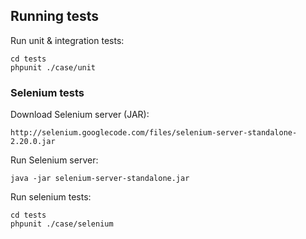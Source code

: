 ## Running tests ##

Run unit & integration tests:

	cd tests
	phpunit ./case/unit

### Selenium tests ###

Download Selenium server (JAR):

	http://selenium.googlecode.com/files/selenium-server-standalone-2.20.0.jar

Run Selenium server:

	java -jar selenium-server-standalone.jar

Run selenium tests:

	cd tests
	phpunit ./case/selenium
